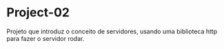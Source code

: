 # Project-02
Projeto que introduz o conceito de servidores, usando uma biblioteca http para fazer o servidor rodar.
